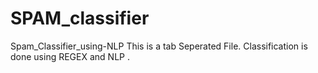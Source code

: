 # SPAM_classifier
Spam_Classifier_using-NLP
This is a tab Seperated File.
Classification is done using REGEX and NLP .
